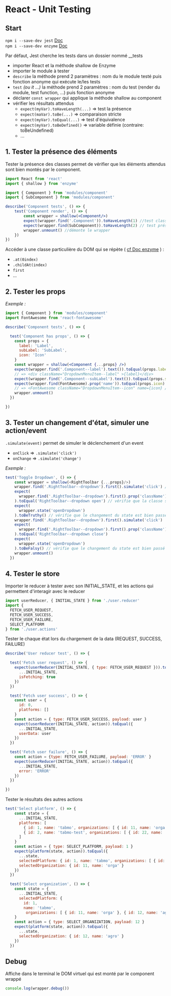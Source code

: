 # React - Unit Testing

## Start
`npm i --save-dev jest`     [Doc](https://facebook.github.io/jest/docs/en/getting-started.html)  
`npm i --save-dev enzyme`   [Doc](http://airbnb.io/enzyme/index.html)

Par défaut, Jest cherche les tests dans un dossier nommé __tests

* importer React et la méthode shallow de Enzyme
* importer le module à tester
* `describe` la méthode prend 2 paramètres : nom du le module testé puis fonction anonyme qui exécute le/les tests
* `test` _(ou it ...)_ la méthode prend 2 paramètres : nom du test (render du module, test function, ...) puis fonction anonyme
* déclarer `const wrapper` qui applique la méthode shallow au component
* vérifier les résultats attendus
  * `expect(myVar).toHaveLength(...)`     => test la présence
  * `expect(maVar).toBe(...)`             => comparaison stricte
  * `expect(myVar).toEqual(...)`          => test d'équivalence
  * `expect(myVar).toBeDefined()`         => variable définie (contraire: toBeUndefined)
  * ...


## 1. Tester la présence des éléments

Tester la présence des classes permet de vérifier que les éléments attendus sont bien montés par le component.

```jsx
import React from 'react'
import { shallow } from 'enzyme'

import { Component } from 'modules/component'
import { SubComponent } from 'modules/component'

describe('Component tests', () => {
    test('Component render', () => {
        const wrapper = shallow(<Component/>)
        expect(wrapper.find('.Component')).toHaveLength(1) //test class
        expect(wrapper.find(SubComponent)).toHaveLength(2) // test présence d'un autre component intégré
        wrapper.unmount() //démonte le wrapper
    })
})
```
Accéder à une classe particulière du DOM qui se répète ( [cf Doc enzyme](http://airbnb.io/enzyme/docs/api/ShallowWrapper/childAt.html) ) :
* `.at(0index)`
* `.childAt(index)`
* `first`
* ...

## 2. Tester les props

_Exemple :_
```jsx
import { Component } from 'modules/component'
import FontAwesome from 'react-fontawesome'

describe('Component tests', () => {

  test('Component has props', () => {
    const props = {
      label: 'Label',
      subLabel: 'SubLabel',
      icon: 'Icon'
    }
    const wrapper = shallow(<Component {...props} />)
    expect(wrapper.find('.Component--label').text()).toEqual(props.label) 
    // => <div className="DropdownMenuItem--label" >{label}</div>
    expect(wrapper.find('.Component--subLabel').text()).toEqual(props.subLabel)
    expect(wrapper.find(FontAwesome).prop('name')).toEqual(props.icon) 
    // => <FontAwesome className="DropdownMenuItem--icon" name={icon} />
    wrapper.unmount()
  })

})
```

## 3. Tester un changement d'état, simuler une action/event

`.simulate(event)` permet de simuler le déclenchement d'un event
* `onClick` => `.simulate('click')`
* `onChange` => `.simulate('change')`

_Exemple :_
```javascript
test('Toggle Dropdown', () => {
    const wrapper = shallow(<RightToolbar {...props}/>)
    wrapper.find('.RightToolbar--dropdown').first().simulate('click') // simule le click
    expect(
      wrapper.find('.RightToolbar--dropdown').first().prop('className')
    ).toEqual('RightToolbar--dropdown open') // vérifie que la classe se modifie (classeName dynamique relié au state)
    expect(
      wrapper.state('openDropdown')
    ).toBeTruthy() // vérifie que le changement du state est bien passé à true
    wrapper.find('.RightToolbar--dropdown').first().simulate('click')
    expect(
      wrapper.find('.RightToolbar--dropdown').first().prop('className')
    ).toEqual('RightToolbar--dropdown close')
    expect(
      wrapper.state('openDropdown')
    ).toBeFalsy() // vérifie que le changement du state est bien passé à false
    wrapper.unmount()
  })
```

## 4. Tester le store

Importer le reducer à tester avec son INITIAL_STATE, et les actions qui permettent d'interagir avec le reducer

```jsx
import userReducer, { INITIAL_STATE } from './user.reducer'
import {
  FETCH_USER_REQUEST,
  FETCH_USER_SUCCESS,
  FETCH_USER_FAILURE,
  SELECT_PLATFORM
} from './user.actions'
```

Tester le chaque état lors du chargement de la data (REQUEST, SUCCESS, FAILURE)
```jsx
describe('User reducer test', () => {

  test('Fetch user request', () => {
    expect(userReducer(INITIAL_STATE, { type: FETCH_USER_REQUEST })).toEqual({
      ...INITIAL_STATE,
      isFetching: true
    })
  })

  test('Fetch user success', () => {
    const user = {
      id: 0,
      platforms: []
    }
    const action = { type: FETCH_USER_SUCCESS, payload: user }
    expect(userReducer(INITIAL_STATE, action)).toEqual({
      ...INITIAL_STATE,
      userData: user
    })
  })

  test('Fetch user failure', () => {
    const action = {type: FETCH_USER_FAILURE, payload: 'ERROR' }
    expect(userReducer(INITIAL_STATE, action)).toEqual({
      ...INITIAL_STATE,
      error: 'ERROR'
    })
  })

})
```

Tester le résultats des autres actions

```jsx
test('Select platform', () => {
    const state = {
      ...INITIAL_STATE,
      platforms: [
        { id: 1, name: 'tabmo', organizations: [ { id: 11, name: 'orga' } ] },
        { id: 2, name: 'tabmo-test', organizations: [ { id: 22, name: 'orga' } ] }
      ]
    }
    const action = { type: SELECT_PLATFORM, payload: 1 }
    expect(platform(state, action)).toEqual({
      ...state,
      selectedPlatform: { id: 1, name: 'tabmo', organizations: [ { id: 11, name: 'orga' } ] },
      selectedOrganization: { id: 11, name: 'orga' }
    })
  })

  test('Select organization', () => {
    const state = {
      ...INITIAL_STATE,
      selectedPlatform: {
        id: 1,
        name: 'tabmo',
         organizations: [ { id: 11, name: 'orga' }, { id: 12, name: 'agro' } ] }
    }
    const action = { type: SELECT_ORGANIZATION, payload: 12 }
    expect(platform(state, action)).toEqual({
      ...state,
      selectedOrganization: { id: 12, name: 'agro' }
    })
  })
```
## Debug  

Affiche dans le terminal le DOM virtuel qui est monté par le component wrappé

```jsx
console.log(wrapper.debug())
```